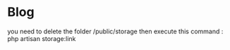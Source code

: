 # Blog
you need to delete the folder /public/storage
then execute this command :
php artisan storage:link
